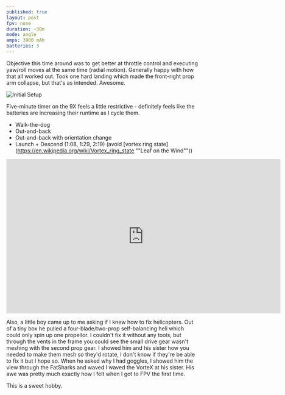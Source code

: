 ```yaml
---
published: true
layout: post
fpv: none
duration: ~30m
mode: angle
amps: 3900 mAh
batteries: 3
---
```




Objective this time around was to get better at throttle control and executing yaw/roll moves at the same time (radial motion). Generally happy with how that all worked out. Took one hard landing which made the front-right prop arm collapse, but that's as intended. Awesome.

![Initial Setup](https://lh3.googleusercontent.com/qkc-gIz8cXLCPbGU_ukV0iGymCIUJi_XFjO0-RVxYJk=w711-h400-no)

Five-minute timer on the 9X feels a little restrictive - definitely feels like the batteries are increasing their runtime as I cycle them.

- Walk-the-dog
- Out-and-back
- Out-and-back with orientation change
- Launch + Descend (1:08, 1:29, 2:19) (avoid [vortex ring state](https://en.wikipedia.org/wiki/Vortex_ring_state ""Leaf on the Wind""))

<iframe width="720" height="405" src="https://www.youtube.com/embed/p94HcmNpFPM" frameborder="0" allowfullscreen></iframe>

Also, a little boy came up to me asking if I knew how to fix helicopters. Out of a tiny box he pulled a four-blade/two-prop self-balancing heli which could only spin up one propellor. I couldn't fix it without any tools, but through the vents in the frame you could see the small drive gear wasn't meshing with the second prop gear. I showed him and his sister how you needed to make them mesh so they'd rotate, I don't know if they're be able to fix it but I hope so. When he asked why I had goggles, I showed him the view through the FatSharks and waved I waved the VorteX at his sister. His awe was pretty much exactly how I felt when I got to FPV the first time.

This is a sweet hobby.
